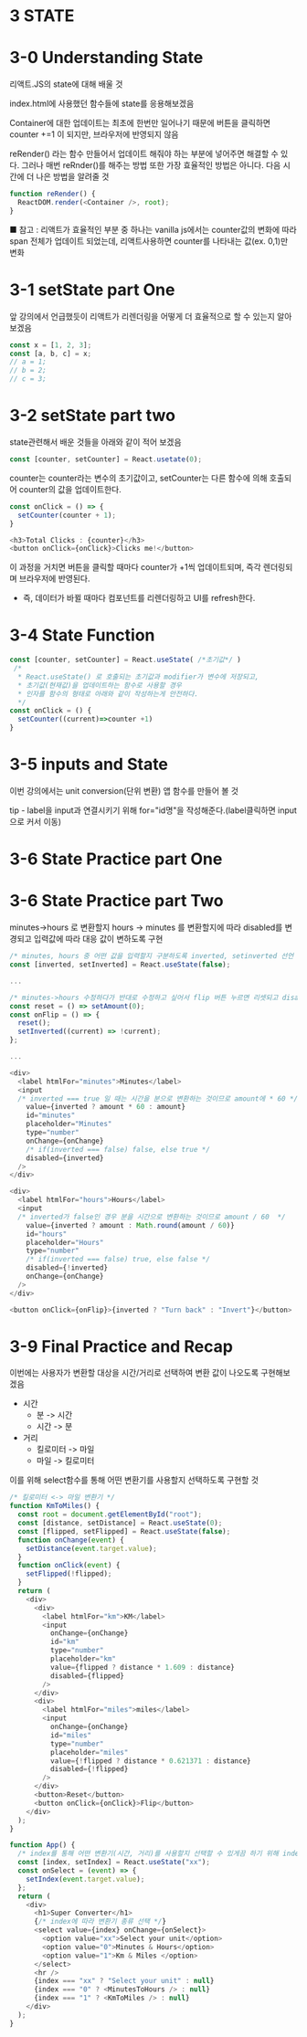 # 3 STATE

# 3-0 Understanding State

리액트.JS의 state에 대해 배울 것

index.html에 사용했던 함수들에 state를 응용해보겠음

Container에 대한 업데이트는 최초에 한번만 일어나기 때문에 버튼을 클릭하면 counter +=1 이 되지만, 브라우저에 반영되지 않음

reRender() 라는 함수 만들어서 업데이트 해줘야 하는 부분에 넣어주면 해결할 수 있다.
그러나 매번 reRnder()를 해주는 방법 또한 가장 효율적인 방법은 아니다.
다음 시간에 더 나은 방법을 알려줄 것

```js
function reRender() {
  ReactDOM.render(<Container />, root);
}
```

■ 참고 : 리액트가 효율적인 부분 중 하나는 vanilla js에서는 counter값의 변화에 따라 span 전체가 업데이트 되었는데, 리액트사용하면 counter를 나타내는 값(ex. 0,1)만 변화

# 3-1 setState part One

앞 강의에서 언급했듯이 리액트가 리렌더링을 어떻게 더 효율적으로 할 수 있는지 알아보겠음

```js
const x = [1, 2, 3];
const [a, b, c] = x;
// a = 1;
// b = 2;
// c = 3;
```

# 3-2 setState part two

state관련해서 배운 것들을 아래와 같이 적어 보겠음

```js
const [counter, setCounter] = React.usetate(0);
```

counter는 counter라는 변수의 초기값이고, setCounter는 다른 함수에 의해 호출되어 counter의 값을 업데이트한다.

```js
const onClick = () => {
  setCounter(counter + 1);
}

<h3>Total Clicks : {counter}</h3>
<button onClick={onClick}>Clicks me!</button>
```

이 과정을 거치면 버튼을 클릭할 때마다 counter가 +1씩 업데이트되며, 즉각 렌더링되며 브라우저에 반영된다.

- 즉, 데이터가 바뀔 때마다 컴포넌트를 리렌더링하고 UI를 refresh한다.

# 3-4 State Function

```js
const [counter, setCounter] = React.useState( /*초기값*/ )
 /*
  * React.useState() 로 호출되는 초기값과 modifier가 변수에 저장되고,
  * 초기값(현재값)을 업데이트하는 함수로 사용할 경우
  * 인자를 함수의 형태로 아래와 같이 작성하는게 안전하다.
  */
const onClick = () {
  setCounter((current)=>counter +1)
}
```

# 3-5 inputs and State

이번 강의에서는 unit conversion(단위 변환) 앱 함수를 만들어 볼 것

tip - label을 input과 연결시키기 위해 for="id명"을 작성해준다.(label클릭하면 input으로 커서 이동)

# 3-6 State Practice part One

# 3-6 State Practice part Two

minutes->hours 로 변환할지 hours -> minutes 를 변환할지에 따라 disabled를 변경되고 입력값에 따라 대응 값이 변하도록 구현

```js
/* minutes, hours 중 어떤 값을 입력할지 구분하도록 inverted, setinverted 선언 */
const [inverted, setInverted] = React.useState(false);

...

/* minutes->hours 수정하다가 반대로 수정하고 싶어서 flip 버튼 누르면 리셋되고 disabled가 반전되도록 함수 구현 */
const reset = () => setAmount(0);
const onFlip = () => {
  reset();
  setInverted((current) => !current);
};

...

<div>
  <label htmlFor="minutes">Minutes</label>
  <input
  /* inverted === true 일 때는 시간을 분으로 변환하는 것이므로 amount에 * 60 */
    value={inverted ? amount * 60 : amount}
    id="minutes"
    placeholder="Minutes"
    type="number"
    onChange={onChange}
    /* if(inverted === false) false, else true */
    disabled={inverted}
  />
</div>

<div>
  <label htmlFor="hours">Hours</label>
  <input
  /* inverted가 false인 경우 분을 시간으로 변환하는 것이므로 amount / 60  */
    value={inverted ? amount : Math.round(amount / 60)}
    id="hours"
    placeholder="Hours"
    type="number"
    /* if(inverted === false) true, else false */
    disabled={!inverted}
    onChange={onChange}
  />
</div>

<button onClick={onFlip}>{inverted ? "Turn back" : "Invert"}</button>
```

# 3-9 Final Practice and Recap

이번에는 사용자가 변환할 대상을 시간/거리로 선택하여 변환 값이 나오도록 구현해보겠음

- 시간
  - 분 -> 시간
  - 시간 -> 분
- 거리
  - 킬로미터 -> 마일
  - 마일 -> 킬로미터

이를 위해 select함수를 통해 어떤 변환기를 사용할지 선택하도록 구현할 것

```js
/* 킬로미터 <-> 마일 변환기 */
function KmToMiles() {
  const root = document.getElementById("root");
  const [distance, setDistance] = React.useState(0);
  const [flipped, setFlipped] = React.useState(false);
  function onChange(event) {
    setDistance(event.target.value);
  }
  function onClick(event) {
    setFlipped(!flipped);
  }
  return (
    <div>
      <div>
        <label htmlFor="km">KM</label>
        <input
          onChange={onChange}
          id="km"
          type="number"
          placeholder="km"
          value={flipped ? distance * 1.609 : distance}
          disabled={flipped}
        />
      </div>
      <div>
        <label htmlFor="miles">miles</label>
        <input
          onChange={onChange}
          id="miles"
          type="number"
          placeholder="miles"
          value={!flipped ? distance * 0.621371 : distance}
          disabled={!flipped}
        />
      </div>
      <button>Reset</button>
      <button onClick={onClick}>Flip</button>
    </div>
  );
}

function App() {
  /* index를 통해 어떤 변환기(시간, 거리)를 사용할지 선택할 수 있게끔 하기 위해 index활용 */
  const [index, setIndex] = React.useState("xx");
  const onSelect = (event) => {
    setIndex(event.target.value);
  };
  return (
    <div>
      <h1>Super Converter</h1>
      {/* index에 따라 변환기 종류 선택 */}
      <select value={index} onChange={onSelect}>
        <option value="xx">Select your unit</option>
        <option value="0">Minutes & Hours</option>
        <option value="1">Km & Miles </option>
      </select>
      <hr />
      {index === "xx" ? "Select your unit" : null}
      {index === "0" ? <MinutesToHours /> : null}
      {index === "1" ? <KmToMiles /> : null}
    </div>
  );
}
```
